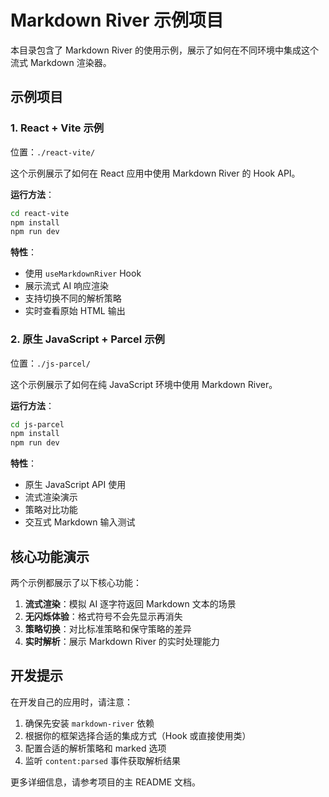 # Markdown River 示例项目

本目录包含了 Markdown River 的使用示例，展示了如何在不同环境中集成这个流式 Markdown 渲染器。

## 示例项目

### 1. React + Vite 示例

位置：`./react-vite/`

这个示例展示了如何在 React 应用中使用 Markdown River 的 Hook API。

**运行方法**：

```bash
cd react-vite
npm install
npm run dev
```

**特性**：

- 使用 `useMarkdownRiver` Hook
- 展示流式 AI 响应渲染
- 支持切换不同的解析策略
- 实时查看原始 HTML 输出

### 2. 原生 JavaScript + Parcel 示例

位置：`./js-parcel/`

这个示例展示了如何在纯 JavaScript 环境中使用 Markdown River。

**运行方法**：

```bash
cd js-parcel
npm install
npm run dev
```

**特性**：

- 原生 JavaScript API 使用
- 流式渲染演示
- 策略对比功能
- 交互式 Markdown 输入测试

## 核心功能演示

两个示例都展示了以下核心功能：

1. **流式渲染**：模拟 AI 逐字符返回 Markdown 文本的场景
2. **无闪烁体验**：格式符号不会先显示再消失
3. **策略切换**：对比标准策略和保守策略的差异
4. **实时解析**：展示 Markdown River 的实时处理能力

## 开发提示

在开发自己的应用时，请注意：

1. 确保先安装 `markdown-river` 依赖
2. 根据你的框架选择合适的集成方式（Hook 或直接使用类）
3. 配置合适的解析策略和 marked 选项
4. 监听 `content:parsed` 事件获取解析结果

更多详细信息，请参考项目的主 README 文档。
